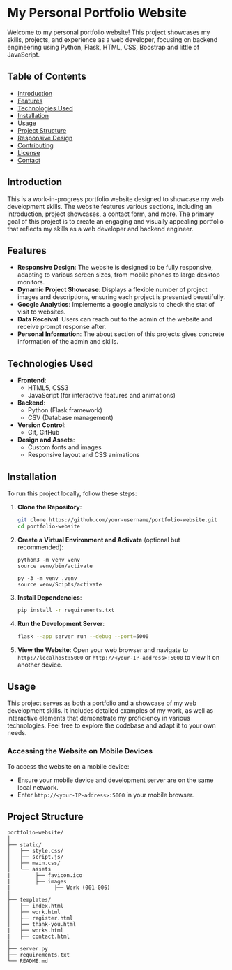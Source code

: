 # My Personal Portfolio Website

Welcome to my personal portfolio website! This project showcases my skills, projects, and experience as a web developer, focusing on backend engineering using Python, Flask, HTML, CSS, Boostrap and little of JavaScript.

## Table of Contents

- [Introduction](#introduction)
- [Features](#features)
- [Technologies Used](#technologies-used)
- [Installation](#installation)
- [Usage](#usage)
- [Project Structure](#project-structure)
- [Responsive Design](#responsive-design)
- [Contributing](#contributing)
- [License](#license)
- [Contact](#contact)

## Introduction

This is a work-in-progress portfolio website designed to showcase my web development skills. The website features various sections, including an introduction, project showcases, a contact form, and more. The primary goal of this project is to create an engaging and visually appealing portfolio that reflects my skills as a web developer and backend engineer.

## Features

- **Responsive Design**: The website is designed to be fully responsive, adapting to various screen sizes, from mobile phones to large desktop monitors.
- **Dynamic Project Showcase**: Displays a flexible number of project images and descriptions, ensuring each project is presented beautifully.
- **Google Analytics**: Implements a google analysis to check the stat of visit to websites.
- **Data Receival**: Users can reach out to the admin of the website and receive prompt response after.
- **Personal Information**: The about section of this projects gives concrete information of the admin and skills.

## Technologies Used

- **Frontend**:
  - HTML5, CSS3
  - JavaScript (for interactive features and animations)
- **Backend**:
  - Python (Flask framework)
  - CSV (Database management)
- **Version Control**:
  - Git, GitHub
- **Design and Assets**:
  - Custom fonts and images
  - Responsive layout and CSS animations

## Installation

To run this project locally, follow these steps:

1. **Clone the Repository**:

   ```bash
   git clone https://github.com/your-username/portfolio-website.git
   cd portfolio-website
   ```

2. **Create a Virtual Environment and Activate** (optional but recommended):

   ```bash/macos/Linux
   python3 -m venv venv
   source venv/bin/activate
   ```

   ```Windows
   py -3 -m venv .venv
   source venv/Scipts/activate
   ```

3. **Install Dependencies**:

   ```bash
   pip install -r requirements.txt
   ```

4. **Run the Development Server**:

   ```bash
   flask --app server run --debug --port=5000
   ```

5. **View the Website**:
   Open your web browser and navigate to `http://localhost:5000` or `http://<your-IP-address>:5000` to view it on another device.

## Usage

This project serves as both a portfolio and a showcase of my web development skills. It includes detailed examples of my work, as well as interactive elements that demonstrate my proficiency in various technologies. Feel free to explore the codebase and adapt it to your own needs.

### Accessing the Website on Mobile Devices

To access the website on a mobile device:

- Ensure your mobile device and development server are on the same local network.
- Enter `http://<your-IP-address>:5000` in your mobile browser.

## Project Structure

```plaintext
portfolio-website/
│
├── static/
│   ├── style.css/
│   ├── script.js/
│   ├── main.css/
│   └── assets
|        ├── favicon.ico
|        ├── images
|              ├── Work (001-006)
│
├── templates/
│   ├── index.html
│   ├── work.html
│   ├── register.html
│   ├── thank-you.html
|   ├── works.html
|   ├── contact.html
│
├── server.py
├── requirements.txt
└── README.md
```
